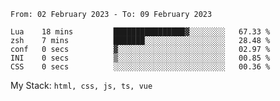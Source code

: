 <!--START_SECTION:waka-->

```text
From: 02 February 2023 - To: 09 February 2023

Lua    18 mins         ████████████████▓░░░░░░░░   67.33 %
zsh    7 mins          ███████░░░░░░░░░░░░░░░░░░   28.48 %
conf   0 secs          ▓░░░░░░░░░░░░░░░░░░░░░░░░   02.97 %
INI    0 secs          ▒░░░░░░░░░░░░░░░░░░░░░░░░   00.85 %
CSS    0 secs          ░░░░░░░░░░░░░░░░░░░░░░░░░   00.36 %
```

<!--END_SECTION:waka-->
My Stack: `html, css, js, ts, vue`
